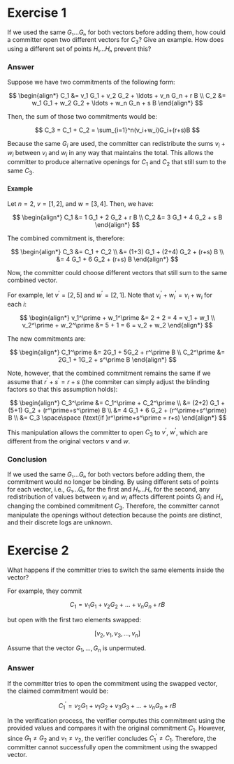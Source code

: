 # Exercise 1

If we used the same $G₁…Gₙ$ for both vectors before adding them, how could a committer open two different vectors for $C_3$? Give an example. How does using a different set of points $H₁…Hₙ$ prevent this?

### Answer

Suppose we have two commitments of the following form:

$$
\begin{align*}
C_1 &= v_1 G_1 + v_2 G_2 + \ldots + v_n G_n + r B \\
C_2 &= w_1 G_1 + w_2 G_2 + \ldots + w_n G_n + s B 
\end{align*}
$$

Then, the sum of those two commitments would be:

$$
C_3 = C_1 + C_2 = \sum_{i=1}^n(v_i+w_i)G_i+(r+s)B
$$

Because the same $G_i$ are used, the committer can redistribute the sums $v_i+w_i$ between $v_i$ and $w_i$ in any way that maintains the total.
This allows the committer to produce alternative openings for $C_1$ and $C_2$ that still sum to the same $C_3$.

#### Example

Let $n=2$, $v=[1,2]$, and $w=[3,4]$.
Then, we have:

$$
\begin{align*}
C_1 &= 1 G_1 + 2 G_2 + r B \\
C_2 &= 3 G_1 + 4 G_2 + s B 
\end{align*}
$$

The combined commitment is, therefore:

$$
\begin{align*}
C_3 &= C_1 + C_2 \\
    &= (1+3) G_1 + (2+4) G_2 + (r+s) B \\ 
    &= 4 G_1 + 6 G_2 + (r+s) B
\end{align*}
$$

Now, the committer could choose different vectors that still sum to the same combined vector.

For example, let $v^\prime=[2,5]$ and $w^\prime=[2,1]$.
Note that $v_i^\prime + w_i^\prime = v_i+w_i$ for each $i$:

$$
\begin{align*}
v_1^\prime + w_1^\prime &= 2 + 2 = 4 = v_1 + w_1 \\
v_2^\prime + w_2^\prime &= 5 + 1 = 6 = v_2 + w_2 
\end{align*}
$$

The new commitments are:

$$
\begin{align*}
C_1^\prime &= 2G_1 + 5G_2 + r^\prime B \\
C_2^\prime &= 2G_1 + 1G_2 + s^\prime B
\end{align*}
$$

Note, however, that the combined commitment remains the same if we assume that $r^\prime+s^\prime=r+s$ (the commiter can simply adjust the blinding factors so that this assumption holds):

$$
\begin{align*}
C_3^\prime &= C_1^\prime + C_2^\prime \\
    &= (2+2) G_1 + (5+1) G_2 + (r^\prime+s^\prime) B \\ 
    &= 4 G_1 + 6 G_2 + (r^\prime+s^\prime) B \\
    &= C_3 \space\space (\text{if }r^\prime+s^\prime = r+s)
\end{align*}
$$

This manipulation allows the committer to open $C_3$ to $v^\prime$, $w^\prime$, which are different from the original vectors $v$ and $w$.

### Conclusion
If we used the same $G₁…Gₙ$ for both vectors before adding them, the commitment would no longer be binding.
By using different sets of points for each vector, i.e., $G₁…Gₙ$ for the first and $H₁…Hₙ$ for the second, any redistribution of values between $v_i$ and $w_i$ affects different points $G_i$ and $H_i$, changing the combined commitment $C_3$.
Therefore, the committer cannot manipulate the openings without detection because the points are distinct, and their discrete logs are unknown.

# Exercise 2

What happens if the committer tries to switch the same elements inside the vector?

For example, they commit

$$
C_1 = v_1G_1+v_2G_2+\dots+v_nG_n+rB
$$

but open with the first two elements swapped:

$$
[v_2,v_1,v_3,\dots,v_n]
$$

Assume that the vector $G_1,\dots,G_n$ is unpermuted.

### Answer

If the committer tries to open the commitment using the swapped vector, the claimed commitment would be:

$$
C_1^\prime=v_2G_1+v_1G_2+v_3G_3+\dots+v_nG_n+rB
$$

In the verification process, the verifier computes this commitment using the provided values and compares it with the original commitment $C_1$.
However, since $G_1\neq G_2$ and $v_1\neq v_2$, the verifier concludes $C_1^\prime\neq C_1$.
Therefore, the committer cannot successfully open the commitment using the swapped vector.